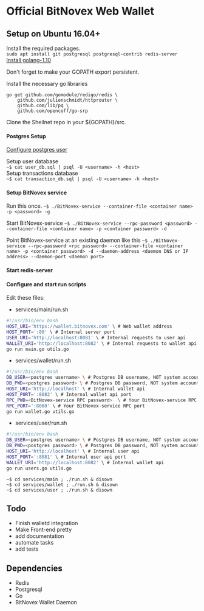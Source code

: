 # Official BitNovex Web Wallet


## Setup on Ubuntu 16.04+
Install the required packages.  
`sudo apt install git postgresql postgresql-contrib redis-server`  
[Install golang-1.10](https://gist.github.com/ndaidong/4c0e9fbae8d3729510b1c04eb42d2a80)

Don't forget to make your GOPATH export persistent.

Install the necessary go libraries
```
go get github.com/gomodule/redigo/redis \
	github.com/julienschmidt/httprouter \
	github.com/lib/pq \
	github.com/opencoff/go-srp
```

Clone the Shellnet repo in your ${GOPATH}/src.

#### Postgres Setup
[Configure postgres user](https://www.linode.com/docs/databases/postgresql/how-to-install-postgresql-on-ubuntu-16-04/)  

Setup user database  
`~$ cat user_db.sql | psql -U <username> -h <host>`  
Setup transactions database  
`~$ cat transaction_db.sql | psql -U <username> -h <host>`

#### Setup BitNovex service
Run this once.
`~$ ./BitNovex-service --container-file <container name> -p <password> -g`  

Start BitNovex-service
`~$ ./BitNovex-service --rpc-password <password> --container-file <container name> -p <container password> -d`

Point BitNovex-service at an existing daemon like this
`~$ ./BitNovex-service --rpc-password <rpc password> --container-file <container name> -p <container password> -d --daemon-address <daemon DNS or IP address> --daemon-port <daemon port>`

#### Start redis-server

#### Configure and start run scripts
Edit these files:
* services/main/run.sh  
```bash
#!/usr/bin/env bash
HOST_URI='https://wallet.bitnovex.com' \ # Web wallet address
HOST_PORT=':80' \ # Internal server port
USER_URI='http://localhost:8081' \ # Internal requests to user api
WALLET_URI='http://localhost:8082' \ # Internal requests to wallet api
go run main.go utils.go
```
* services/wallet/run.sh  
```bash
#!/usr/bin/env bash
DB_USER=<postgres username> \ # Postgres DB username, NOT system account username
DB_PWD=<postgres password> \ # Postgres DB password, NOT system account password
HOST_URI='http://localhost' \ # Internal wallet api
HOST_PORT=':8082' \ # Internal wallet api port
RPC_PWD=<BitNovex-service RPC password>  \ # Your BitNovex-service RPC password
RPC_PORT=':8060' \ # Your BitNovex-service RPC port
go run wallet.go utils.go
```
* services/user/run.sh  
```bash
#!/usr/bin/env bash
DB_USER=<postgres username> \ # Postgres DB username, NOT system account username
DB_PWD=<postgres password> \ # Postgres DB password, NOT system account password
HOST_URI='http://localhost' \ # Internal user api
HOST_PORT=':8081' \ # Internal user api port
WALLET_URI='http://localhost:8082' \ # Internal wallet api
go run users.go utils.go
```

`~$ cd services/main ; ./run.sh & disown`  
`~$ cd services/wallet ; ./run.sh & disown`  
`~$ cd services/user ; ./run.sh & disown`  


## Todo
* Finish walletd integration
* Make Front-end pretty
* add documentation
* automate tasks
* add tests


## Dependencies
* Redis
* Postgresql
* Go
* BitNovex Wallet Daemon
